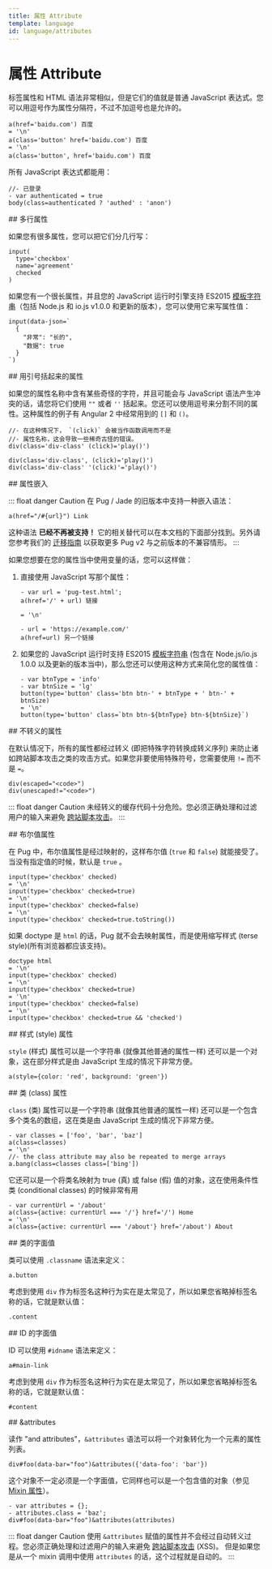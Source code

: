 ```yaml
---
title: 属性 Attribute
template: language
id: language/attributes
---
```


# 属性 Attribute

标签属性和 HTML 语法非常相似，但是它们的值就是普通 JavaScript 表达式。您可以用逗号作为属性分隔符，不过不加逗号也是允许的。

```pug-preview
a(href='baidu.com') 百度
= '\n'
a(class='button' href='baidu.com') 百度
= '\n'
a(class='button', href='baidu.com') 百度
```

所有 JavaScript 表达式都能用：

```pug-preview
//- 已登录
- var authenticated = true
body(class=authenticated ? 'authed' : 'anon')
```

<span id="multiline-attributes" />
## 多行属性

如果您有很多属性，您可以把它们分几行写：

```pug-preview
input(
  type='checkbox'
  name='agreement'
  checked
)
```

如果您有一个很长属性，并且您的 JavaScript 运行时引擎支持 ES2015 [模板字符串][template strings]（包括 Node.js 和 io.js v1.0.0 和更新的版本），您可以使用它来写属性值：

```pug-preview (features=['templatestrings'])
input(data-json=`
  {
    "非常": "长的",
    "数据": true
  }
`)
```

<span id="quoted-attributes" />
## 用引号括起来的属性

如果您的属性名称中含有某些奇怪的字符，并且可能会与 JavaScript 语法产生冲突的话，请您将它们使用 `""` 或者 `''` 括起来。您还可以使用逗号来分割不同的属性。这种属性的例子有 Angular 2 中经常用到的 `[]` 和 `()`。

```pug-preview
//- 在这种情况下， `(click)` 会被当作函数调用而不是
//- 属性名称，这会导致一些稀奇古怪的错误。
div(class='div-class' (click)='play()')
```

```pug-preview
div(class='div-class', (click)='play()')
div(class='div-class' '(click)'='play()')
```

<span id="attribute-interpolation" />
## 属性嵌入

::: float danger Caution
在 Pug / Jade 的旧版本中支持一种嵌入语法：

```pug
a(href="/#{url}") Link
```

这种语法 **已经不再被支持！** 它的相关替代可以在本文档的下面部分找到。另外请您参考我们的 [迁移指南][migration guide] 以获取更多 Pug v2 与之前版本的不兼容情形。
:::

如果您想要在您的属性当中使用变量的话，您可以这样做：

1. 直接使用 JavaScript 写那个属性：

   ```pug-preview
   - var url = 'pug-test.html';
   a(href='/' + url) 链接

   = '\n'

   - url = 'https://example.com/'
   a(href=url) 另一个链接
   ```

2. 如果您的 JavaScript 运行时支持 ES2015 [模板字符串][template strings] (包含在 Node.js/io.js 1.0.0 以及更新的版本当中)，那么您还可以使用这种方式来简化您的属性值：

   ```pug-preview (features=['templatestrings'])
   - var btnType = 'info'
   - var btnSize = 'lg'
   button(type='button' class='btn btn-' + btnType + ' btn-' + btnSize)
   = '\n'
   button(type='button' class=`btn btn-${btnType} btn-${btnSize}`)
   ```

<span id="unescaped-attributes" />
## 不转义的属性

在默认情况下，所有的属性都经过转义 (即把特殊字符转换成转义序列) 来防止诸如跨站脚本攻击之类的攻击方式。如果您非要使用特殊符号，您需要使用 `!=` 而不是 `=`。

```pug-preview
div(escaped="<code>")
div(unescaped!="<code>")
```

::: float danger Caution
未经转义的缓存代码十分危险。您必须正确处理和过滤用户的输入来避免 [跨站脚本攻击][cross-site scripting]。
:::

<span id="boolean-attributes" />
## 布尔值属性

在 Pug 中，布尔值属性是经过映射的，这样布尔值 (`true` 和 `false`) 就能接受了。当没有指定值的时候，默认是 `true` 。

```pug-preview
input(type='checkbox' checked)
= '\n'
input(type='checkbox' checked=true)
= '\n'
input(type='checkbox' checked=false)
= '\n'
input(type='checkbox' checked=true.toString())
```

如果 doctype 是 `html` 的话，Pug 就不会去映射属性，而是使用缩写样式 (terse style)(所有浏览器都应该支持)。

```pug-preview
doctype html
= '\n'
input(type='checkbox' checked)
= '\n'
input(type='checkbox' checked=true)
= '\n'
input(type='checkbox' checked=false)
= '\n'
input(type='checkbox' checked=true && 'checked')
```

<span id="style-attributes" />
## 样式 (style) 属性

`style` (样式) 属性可以是一个字符串 (就像其他普通的属性一样) 还可以是一个对象，这在部分样式是由 JavaScript 生成的情况下非常方便。


```pug-preview
a(style={color: 'red', background: 'green'})
```

<span id="class-attributes" />
## 类 (class) 属性

`class` (类) 属性可以是一个字符串 (就像其他普通的属性一样) 还可以是一个包含多个类名的数组，这在类是由 JavaScript 生成的情况下非常方便。

```pug-preview
- var classes = ['foo', 'bar', 'baz']
a(class=classes)
= '\n'
//- the class attribute may also be repeated to merge arrays
a.bang(class=classes class=['bing'])
```

它还可以是一个将类名映射为 true (真) 或 false (假) 值的对象，这在使用条件性类 (conditional classes) 的时候非常有用

```pug-preview
- var currentUrl = '/about'
a(class={active: currentUrl === '/'} href='/') Home
= '\n'
a(class={active: currentUrl === '/about'} href='/about') About
```

<span id="class-literal" />
## 类的字面值

类可以使用 `.classname` 语法来定义：

```pug-preview
a.button
```

考虑到使用 `div` 作为标签名这种行为实在是太常见了，所以如果您省略掉标签名称的话，它就是默认值：

```pug-preview
.content
```

<span id="id-literal" />
## ID 的字面值

ID 可以使用 `#idname` 语法来定义：

```pug-preview
a#main-link
```

考虑到使用 `div` 作为标签名这种行为实在是太常见了，所以如果您省略掉标签名称的话，它就是默认值：

```pug-preview
#content
```

<span id="attributes" />
## &attributes

读作 "and attributes"，`&attributes` 语法可以将一个对象转化为一个元素的属性列表。

```pug-preview
div#foo(data-bar="foo")&attributes({'data-foo': 'bar'})
```

这个对象不一定必须是一个字面值，它同样也可以是一个包含值的对象（参见 [Mixin 属性][Mixin Attributes]）。

```pug-preview
- var attributes = {};
- attributes.class = 'baz';
div#foo(data-bar="foo")&attributes(attributes)
```

::: float danger Caution
使用 `&attributes` 赋值的属性并不会经过自动转义过程。您必须正确处理和过滤用户的输入来避免 [跨站脚本攻击][cross-site scripting] (XSS)。 但是如果您是从一个 mixin 调用中使用 `attributes` 的话，这个过程就是自动的。
:::

[template strings]: https://developer.mozilla.org/zh-CN/docs/Web/JavaScript/Reference/Template_strings
[mixin attributes]: mixins.html#mixin-attributes
[cross-site scripting]: https://en.wikipedia.org/wiki/Cross-site_scripting
[migration guide]: ../api/migration-v2.html
